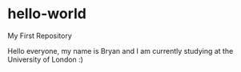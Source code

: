 # hello-world
My First Repository

Hello everyone, my name is Bryan and I am currently studying at the University of London :)
